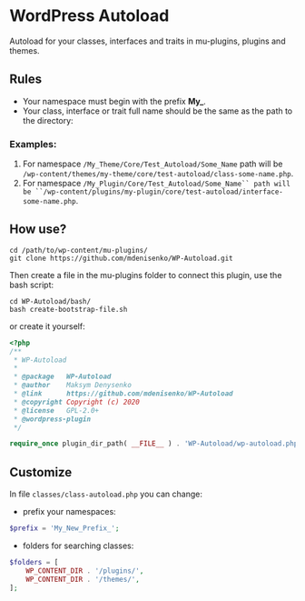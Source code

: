 # WordPress Autoload
Autoload for your classes, interfaces and traits in mu-plugins, plugins and themes.

## Rules

- Your namespace must begin with the prefix **My_**.
- Your class, interface or trait full name should be the same as the path to the directory:

### Examples:

1. For namespace ```/My_Theme/Core/Test_Autoload/Some_Name``` path will be ```/wp-content/themes/my-theme/core/test-autoload/class-some-name.php```. 
2. For namespace ```/My_Plugin/Core/Test_Autoload/Some_Name`` path will be ``/wp-content/plugins/my-plugin/core/test-autoload/interface-some-name.php```.

## How use?

```
cd /path/to/wp-content/mu-plugins/
git clone https://github.com/mdenisenko/WP-Autoload.git
```

Then create a file in the mu-plugins folder to connect this plugin, use the bash script:

```
cd WP-Autoload/bash/
bash create-bootstrap-file.sh
```

or create it yourself:

```php
<?php
/**
 * WP-Autoload
 *
 * @package   WP-Autoload
 * @author    Maksym Denysenko
 * @link      https://github.com/mdenisenko/WP-Autoload
 * @copyright Copyright (c) 2020
 * @license   GPL-2.0+
 * @wordpress-plugin
 */

require_once plugin_dir_path( __FILE__ ) . 'WP-Autoload/wp-autoload.php';
```

## Customize
In file ```classes/class-autoload.php``` you can change:

- prefix your namespaces:

```php
$prefix = 'My_New_Prefix_';
```

- folders for searching classes:

```php
$folders = [
    WP_CONTENT_DIR . '/plugins/',
    WP_CONTENT_DIR . '/themes/',
];
```